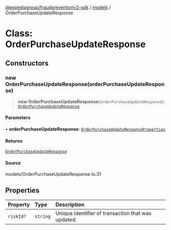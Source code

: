 [@expediagroup/fraudpreventionv2-sdk](../../index.md) / [models](../index.md) / OrderPurchaseUpdateResponse

# Class: OrderPurchaseUpdateResponse

## Constructors

### new OrderPurchaseUpdateResponse(orderPurchaseUpdateResponse)

> **new OrderPurchaseUpdateResponse**(`orderPurchaseUpdateResponse`): [`OrderPurchaseUpdateResponse`](OrderPurchaseUpdateResponse.md)

#### Parameters

• **orderPurchaseUpdateResponse**: [`OrderPurchaseUpdateResponseProperties`](../interfaces/OrderPurchaseUpdateResponseProperties.md)

#### Returns

[`OrderPurchaseUpdateResponse`](OrderPurchaseUpdateResponse.md)

#### Source

models/OrderPurchaseUpdateResponse.ts:31

## Properties

| Property | Type | Description |
| :------ | :------ | :------ |
| `riskId?` | `string` | Unique identifier of transaction that was updated. |
